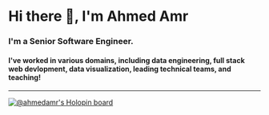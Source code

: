 # Hi there 👋, I'm Ahmed Amr

### I'm a Senior Software Engineer.
#### I've worked in various domains, including data engineering, full stack web devlopment, data visualization, leading technical teams, and teaching!

---

[![@ahmedamr's Holopin board](https://holopin.io/api/user/board?user=ahmedamr)](https://holopin.io/@ahmedamr)
